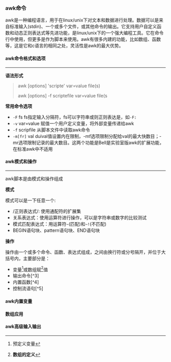 ### awk命令

awk是一种编程语言，用于在linux/unix下对文本和数据进行处理。数据可以是来自标准输入(stdin)、一个或多个文件，或其他命令的输出。它支持用户自定义函数和动态正则表达式等先进功能，是linux/unix下的一个强大编程工具。它在命令行中使用，但更多是作为脚本来使用。awk有很多内建的功能，比如数组、函数等，这是它和c语言的相同之处，灵活性是awk的最大优势。



#### awk命令格式和选项

---

**语法形式**

> awk [options] 'scripte' var=value file(s)
>
> awk [options] -f scriptefile var=value file(s

**常用命令选项**

* `-F` fs fs指定输入分隔符，fs可以字符串或则正则表达是，如`-F:`
* `-v` var=value 赋值一个用户定义变量，将外部变量传递给awk
* `-f` scripfile 从脚本文件中读取awk命令
* `-m[fr]` val duival值设置内在限制，-mf选项限制分配给val的最大快数目；-mr选项限制记录的最大数目。这两个功能是Bell是实验室版awk的扩展功能，在标准awk中不适用



#### awk模式和操作

---

awk脚本是由模式和操作组成

**模式**

模式可以是一下任意一个:

* /正则表达式/: 使用通配符的扩展集
* 关系表达式：使用运算符进行操作，可以是字符串或数字的比较测试
* 模式匹配表达式：用运算符`~`(匹配)和`~!`(不匹配)
* BEGIN语句块、pattern语句块、END语句块

**操作**

操作由一个或多个命令、函数、表达式组成，之间由换行符或分号隔开，并位于大括号内，主要部分是：

* 变量[^1]或数组赋[^2]值
* 输出命令[^3]
* 内置函数[^4]
* 控制流语句[^5]






































#### awk内置变量
[^1]: 预定义变量

#### 数组应用

[^2]: **数组的定义**

#### awk高级输入输出

